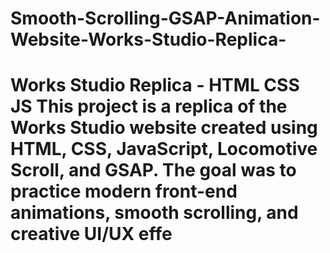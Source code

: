 # Smooth-Scrolling-GSAP-Animation-Website-Works-Studio-Replica-
# Works Studio Replica - HTML CSS JS  This project is a **replica of the Works Studio website** created using   **HTML, CSS, JavaScript, Locomotive Scroll, and GSAP**.   The goal was to practice modern front-end animations, smooth scrolling, and creative UI/UX effe
